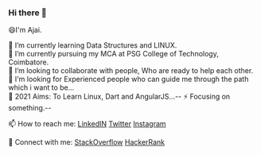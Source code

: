 ### Hi there 👋

😄I'm Ajai.

🌱 I’m currently learning Data Structures and LINUX.<br>
🔭 I’m currently pursuing my MCA at PSG College of Technology, Coimbatore.<br>
💬 I’m looking to collaborate with people, Who are ready to help each other.<br>
🤔 I'm looking for Experienced people who can guide me through the path which i want to be...<br>
🥅 2021 Aims: To Learn Linux, Dart and AngularJS...--
⚡ Focusing on something.--

📫 How to reach me:
[LinkedIN](https://www.linkedin.com/in/ajaija/)
[Twitter](https://twitter.com/Ajai__JA)
[Instagram](https://www.instagram.com/ajai_ja/)

💬 Connect with me:
[StackOverflow](https://stackoverflow.com/users/12341806/ajaija)
[HackerRank](https://www.hackerrank.com/AjaiJA)



